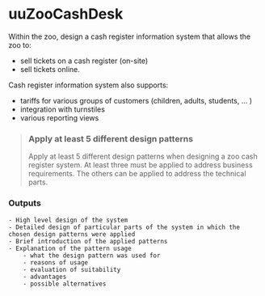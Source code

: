 # uuZooCashDesk

Within the zoo, design a cash register information system that allows the zoo to:

- sell tickets on a cash register (on-site)
- sell tickets online.

Cash register information system also supports:

- tariffs for various groups of customers (children, adults, students, ... )
- integration with turnstiles
- various reporting views

> ### Apply at least 5 different design patterns
>    
>    Apply at least 5 different design patterns when designing a zoo cash register system. At least three must be applied to address business requirements. The others can be applied to address the technical parts.

### Outputs

    - High level design of the system
    - Detailed design of particular parts of the system in which the chosen design patterns were applied
    - Brief introduction of the applied patterns
    - Explanation of the pattern usage
        - what the design pattern was used for
        - reasons of usage
        - evaluation of suitability
        - advantages
        - possible alternatives
